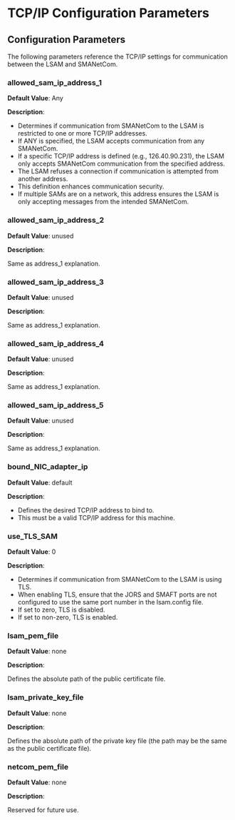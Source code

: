 # TCP/IP Configuration Parameters

## Configuration Parameters

The following parameters reference the TCP/IP settings for communication between the LSAM and SMANetCom.


### allowed_sam_ip_address_1

**Default Value**: Any

**Description**:

* Determines if communication from SMANetCom to the LSAM is restricted to one or more TCP/IP addresses.
* If ANY is specified, the LSAM accepts communication from any SMANetCom.
* If a specific TCP/IP address is defined (e.g., 126.40.90.231), the LSAM only accepts SMANetCom communication from the specified address.
* The LSAM refuses a connection if communication is attempted from another address.
* This definition enhances communication security.
* If multiple SAMs are on a network, this address ensures the LSAM is only accepting messages from the intended SMANetCom.

### allowed_sam_ip_address_2

**Default Value**: unused

**Description**:

Same as address_1 explanation.

### allowed_sam_ip_address_3

**Default Value**: unused

**Description**:

Same as address_1 explanation.

### allowed_sam_ip_address_4

**Default Value**: unused

**Description**:

Same as address_1 explanation.

### allowed_sam_ip_address_5

**Default Value**: unused

**Description**:

Same as address_1 explanation.

### bound_NIC_adapter_ip

**Default Value**: default

**Description**:

* Defines the desired TCP/IP address to bind to.
* This must be a valid TCP/IP address for this machine.

### use_TLS_SAM

**Default Value**: 0

**Description**:

* Determines if communication from SMANetCom to the LSAM is using TLS.
* When enabling TLS, ensure that the JORS and SMAFT ports are not configured to use the same port number in the lsam.config file.
* If set to zero, TLS is disabled.
* If set to non-zero, TLS is enabled.


### lsam_pem_file

**Default Value**: none

**Description**:

Defines the absolute path of the public certificate file.

### lsam_private_key_file

**Default Value**: none

**Description**:

Defines the absolute path of the private key file (the path may be the same as the public certificate file).

### netcom_pem_file

**Default Value**: none

**Description**:

Reserved for future use.